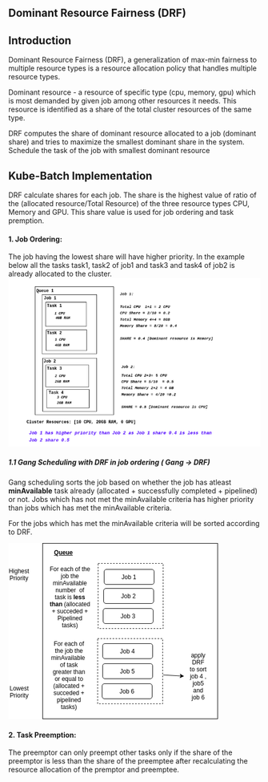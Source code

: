 ## Dominant Resource Fairness (DRF)

## Introduction
Dominant Resource Fairness (DRF), a generalization of max-min fairness to multiple resource types is a resource allocation policy that handles multiple resource types.

Dominant resource - a resource of specific type (cpu, memory, gpu) which is most demanded by given job among other resources it needs. This resource is identified as a share of the total cluster resources of the same type.

DRF computes the share of dominant resource allocated to a job (dominant share) and tries to maximize the smallest dominant share in the system.
Schedule the task of the job with smallest dominant resource


## Kube-Batch Implementation
DRF calculate shares for each job. The share is the highest value of  ratio of the (allocated resource/Total Resource) of the three resource types CPU, Memory and GPU.
This share value is used for job ordering and task premption.

#### 1. Job Ordering:
  The job having the lowest share will have higher priority.
  In the example below all the tasks task1, task2 of job1 and task3 and task4 of job2 is already allocated to the cluster.  	  	
  ![drfjobordering](./images/drfjobordering.png)


 ##### 1.1 Gang Scheduling with DRF in job ordering ( Gang -> DRF)
   Gang scheduling sorts the job based on whether the job has atleast **minAvailable** task already (allocated + successfully completed + pipelined) or not.
   Jobs which has not met the minAvailable criteria has higher priority than jobs which has met
   the minAvailable criteria.
     
   For the jobs which has met the minAvailable criteria will be sorted according to DRF.
   
   ![gangwithdrf](./images/gangwithdrf.png)

#### 2. Task Preemption:

The preemptor can only preempt other tasks only if the share of the preemptor is less than the share of the preemptee after recalculating the resource allocation  of the premptor and preemptee.
